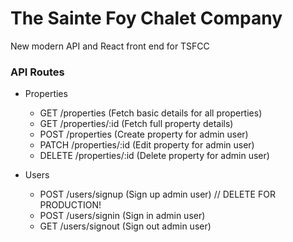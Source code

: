 # The Sainte Foy Chalet Company

New modern API and React front end for TSFCC

### API Routes

- Properties

  - GET /properties (Fetch basic details for all properties)
  - GET /properties/:id (Fetch full property details)
  - POST /properties (Create property for admin user)
  - PATCH /properties/:id (Edit property for admin user)
  - DELETE /properties/:id (Delete property for admin user)

- Users
  - POST /users/signup (Sign up admin user) // DELETE FOR PRODUCTION!
  - POST /users/signin (Sign in admin user)
  - GET /users/signout (Sign out admin user)
